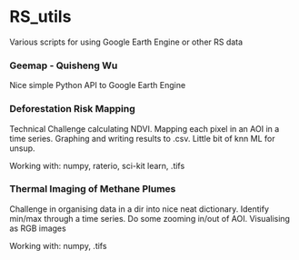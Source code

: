# RS_utils
Various scripts for using Google Earth Engine or other RS data

### Geemap - Quisheng Wu
Nice simple Python API to Google Earth Engine

### Deforestation Risk Mapping
Technical Challenge calculating NDVI. Mapping each pixel in an AOI in a time series. Graphing and writing results to .csv. Little bit of knn ML for unsup.

Working with: numpy, raterio, sci-kit learn, .tifs

### Thermal Imaging of Methane Plumes
Challenge in organising data in a dir into nice neat dictionary. Identify min/max through a time series. Do some zooming in/out of AOI. Visualising as RGB images

Working with: numpy, .tifs
